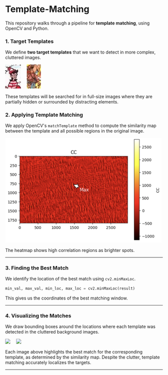 # Template-Matching

This repository walks through a pipeline for **template matching**, using OpenCV and Python. 



### 1. Target Templates

We define **two target templates** that we want to detect in more complex, cluttered images.

<p float="left">
  <img src="img/snowtemp.jpg" width="50" style="margin-right:15px;"/>
  <img src="img/WaldoBeachtemp.jpg" width="45"/>
</p>

These templates will be searched for in full-size images where they are partially hidden or surrounded by distracting elements.


### 2. Applying Template Matching

We apply OpenCV's `matchTemplate` method to compute the similarity map between the template and all possible regions in the original image.

<p float="left">
  <img src="img/3.png" width="500"/>
</p>

The heatmap shows high correlation regions as brighter spots.

---

### 3. Finding the Best Match

We identify the location of the best match using `cv2.minMaxLoc`.

```python
min_val, max_val, min_loc, max_loc = cv2.minMaxLoc(result)
```

This gives us the coordinates of the best matching window.

---

### 4. Visualizing the Matches

We draw bounding boxes around the locations where each template was detected in the cluttered background images.

<p float="left">
  <img src="img/4.png" width="800" style="margin-right:15px;"/>
  <img src="img/5.png" width="800"/>
</p>

Each image above highlights the best match for the corresponding template, as determined by the similarity map. Despite the clutter, template matching accurately localizes the targets.


---
